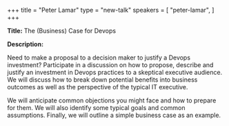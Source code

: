 +++
title = "Peter Lamar"
type = "new-talk"
speakers = [
        "peter-lamar",
]
+++
<div class="span-15  ">
  <div class="span-15  last ">
  <p><strong>Title:</strong>
The (Business) Case for Devops
</p>

<p><strong>Description:</strong></p>
<p>Need to make a proposal to a decision maker to justify a Devops investment? Participate in a discussion on how to propose, describe and justify an investment in Devops practices to a skeptical executive audience. We will discuss how to break down potential benefits into business outcomes as well as the perspective of the typical IT executive. 
</p><p>
We will anticipate common objections you might face and how to prepare for them. We will also identify some typical goals and common assumptions. Finally, we will outline a simple business case as an example. 
</p>

  </div>
</div>